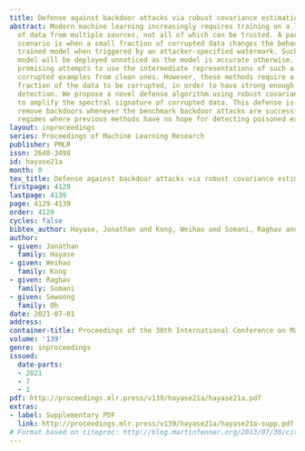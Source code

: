 ```yaml
---
title: Defense against backdoor attacks via robust covariance estimation
abstract: Modern machine learning increasingly requires training on a large collection
  of data from multiple sources, not all of which can be trusted. A particularly frightening
  scenario is when a small fraction of corrupted data changes the behavior of the
  trained model when triggered by an attacker-specified watermark. Such a compromised
  model will be deployed unnoticed as the model is accurate otherwise. There has been
  promising attempts to use the intermediate representations of such a model to separate
  corrupted examples from clean ones. However, these methods require a significant
  fraction of the data to be corrupted, in order to have strong enough signal for
  detection. We propose a novel defense algorithm using robust covariance estimation
  to amplify the spectral signature of corrupted data. This defense is able to completely
  remove backdoors whenever the benchmark backdoor attacks are successful, even in
  regimes where previous methods have no hope for detecting poisoned examples.
layout: inproceedings
series: Proceedings of Machine Learning Research
publisher: PMLR
issn: 2640-3498
id: hayase21a
month: 0
tex_title: Defense against backdoor attacks via robust covariance estimation
firstpage: 4129
lastpage: 4139
page: 4129-4139
order: 4129
cycles: false
bibtex_author: Hayase, Jonathan and Kong, Weihao and Somani, Raghav and Oh, Sewoong
author:
- given: Jonathan
  family: Hayase
- given: Weihao
  family: Kong
- given: Raghav
  family: Somani
- given: Sewoong
  family: Oh
date: 2021-07-01
address:
container-title: Proceedings of the 38th International Conference on Machine Learning
volume: '139'
genre: inproceedings
issued:
  date-parts:
  - 2021
  - 7
  - 1
pdf: http://proceedings.mlr.press/v139/hayase21a/hayase21a.pdf
extras:
- label: Supplementary PDF
  link: http://proceedings.mlr.press/v139/hayase21a/hayase21a-supp.pdf
# Format based on citeproc: http://blog.martinfenner.org/2013/07/30/citeproc-yaml-for-bibliographies/
---
```

